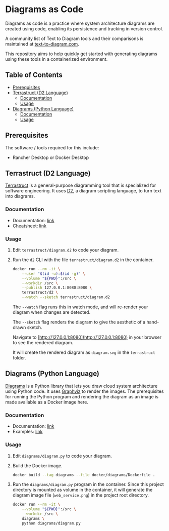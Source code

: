 # Diagrams as Code

Diagrams as code is a practice where system architecture diagrams are created using code, enabling its persistence and tracking in version control.

A community list of Text to Diagram tools and their comparisons is maintained at [text-to-diagram.com](https://text-to-diagram.com/).

This repository aims to help quickly get started with generating diagrams using these tools in a containerized environment.

## Table of Contents

- [Prerequisites](#prerequisites)
- [Terrastruct (D2 Language)](#terrastruct-d2-language)
    - [Documentation](#documentation)
    - [Usage](#usage)
- [Diagrams (Python Language)](#diagrams-python-language)
    - [Documentation](#documentation-1)
    - [Usage](#usage-1)


## Prerequisites

The software / tools required for this include:

- Rancher Desktop or Docker Desktop

## Terrastruct (D2 Language)

[Terrastruct](https://terrastruct.com/) is a general-purpose diagramming tool that is specialized for software engineering. It uses [D2](https://d2lang.com/), a diagram scripting language, to turn text into diagrams.

### Documentation

- Documentation: [link](https://d2lang.com/)
- Cheatsheet: [link](https://terrastruct-site-assets.s3.us-west-1.amazonaws.com/documents/d2_cheat_sheet.pdf)

### Usage

1. Edit `terrastruct/diagram.d2` to code your diagram.

3. Run the `d2` CLI with the file `terrastruct/diagram.d2` in the container.

    ```sh
    docker run --rm -it \
        --user "$(id -u):$(id -g)" \
        --volume "${PWD}":/src \
        --workdir /src \
        --publish 127.0.0.1:8080:8080 \
        terrastruct/d2 \
        --watch --sketch terrastruct/diagram.d2
    ```

    The `--watch` flag runs this in watch mode, and will re-render your diagram when changes are detected.

    The `--sketch` flag renders the diagram to give the aesthetic of a hand-drawn sketch.

    Navigate to [http://127.0.0.1:8080](http://127.0.0.1:8080) in your browser to see the rendered diagram.

    It will create the rendered diagram as `diagram.svg` in the `terrastruct` folder.

## Diagrams (Python Language)

[Diagrams](https://github.com/mingrammer/diagrams) is a Python library that lets
you draw cloud system architecture using Python code. It uses [Graphviz](https://graphviz.org/) to render the images. The prerequisites for
running the Python program and rendering the diagram as an image is made
available as a Docker image here.

### Documentation

- Documentation: [link](https://diagrams.mingrammer.com/docs/guides/diagram)
- Examples: [link](https://diagrams.mingrammer.com/docs/getting-started/examples)

### Usage

1. Edit `diagrams/diagram.py` to code your diagram.

2. Build the Docker image.

    ```sh
    docker build --tag diagrams --file docker/diagrams/Dockerfile .
    ```

3. Run the `diagrams/diagram.py` program in the container. Since this project
    directory is mounted as volume in the container, it will generate the
    diagram image file (`web_service.png`) in the project root directory.

    ```sh
    docker run --rm -it \
        --volume "${PWD}":/src \
        --workdir /src \
        diagrams \
        python diagrams/diagram.py
    ```
